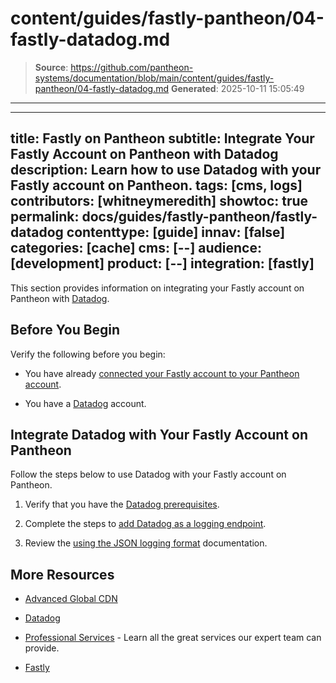 # content/guides/fastly-pantheon/04-fastly-datadog.md

> **Source**: https://github.com/pantheon-systems/documentation/blob/main/content/guides/fastly-pantheon/04-fastly-datadog.md
> **Generated**: 2025-10-11 15:05:49

---

---
title: Fastly on Pantheon
subtitle: Integrate Your Fastly Account on Pantheon with Datadog
description: Learn how to use Datadog with your Fastly account on Pantheon.
tags: [cms, logs]
contributors: [whitneymeredith]
showtoc: true
permalink: docs/guides/fastly-pantheon/fastly-datadog
contenttype: [guide]
innav: [false]
categories: [cache]
cms: [--]
audience: [development]
product: [--]
integration: [fastly]
---

This section provides information on integrating your Fastly account on Pantheon with [Datadog](https://www.datadoghq.com/).

## Before You Begin

Verify the following before you begin:

- You have already [connected your Fastly account to your Pantheon account](/guides/fastly-pantheon/connect-fastly).

-  You have a [Datadog](https://www.datadoghq.com/) account.

## Integrate Datadog with Your Fastly Account on Pantheon

Follow the steps below to use Datadog with your Fastly account on Pantheon.

1. Verify that you have the [Datadog prerequisites](https://docs.fastly.com/en/guides/log-streaming-datadog#prerequisites).

1. Complete the steps to [add Datadog as a logging endpoint](https://docs.fastly.com/en/guides/log-streaming-datadog#adding-datadog-as-a-logging-endpoint).

1. Review the [using the JSON logging format](https://docs.fastly.com/en/guides/log-streaming-datadog#using-the-json-logging-format) documentation.

## More Resources

- [Advanced Global CDN](/guides/professional-services/advanced-global-cdn)

- [Datadog](https://www.datadoghq.com/)

- [Professional Services](/guides/professional-services) - Learn all the great services our expert team can provide.

- [Fastly](https://explore.fastly.com)
